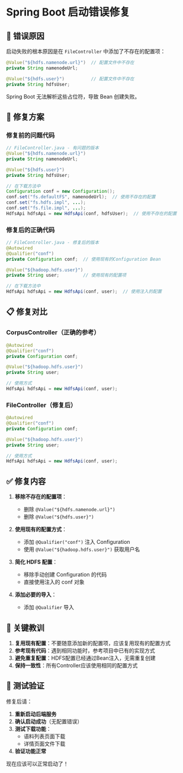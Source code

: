 # Spring Boot 启动错误修复

## 🐛 错误原因

启动失败的根本原因是在 `FileController` 中添加了不存在的配置项：

```java
@Value("${hdfs.namenode.url}")  // 配置文件中不存在
private String namenodeUrl;

@Value("${hdfs.user}")          // 配置文件中不存在  
private String hdfsUser;
```

Spring Boot 无法解析这些占位符，导致 Bean 创建失败。

## 🔧 修复方案

### 修复前的问题代码
```java
// FileController.java - 有问题的版本
@Value("${hdfs.namenode.url}")
private String namenodeUrl;

@Value("${hdfs.user}")
private String hdfsUser;

// 在下载方法中
Configuration conf = new Configuration();
conf.set("fs.defaultFS", namenodeUrl);  // 使用不存在的配置
conf.set("fs.hdfs.impl", ...);
conf.set("fs.file.impl", ...);
HdfsApi hdfsApi = new HdfsApi(conf, hdfsUser);  // 使用不存在的配置
```

### 修复后的正确代码
```java
// FileController.java - 修复后的版本
@Autowired
@Qualifier("conf")
private Configuration conf;  // 使用现有的Configuration Bean

@Value("${hadoop.hdfs.user}")
private String user;         // 使用现有的配置项

// 在下载方法中
HdfsApi hdfsApi = new HdfsApi(conf, user);  // 使用注入的配置
```

## 📋 修复对比

### CorpusController（正确的参考）
```java
@Autowired
@Qualifier("conf")
private Configuration conf;

@Value("${hadoop.hdfs.user}")
private String user;

// 使用方式
HdfsApi hdfsApi = new HdfsApi(conf, user);
```

### FileController（修复后）
```java
@Autowired
@Qualifier("conf")
private Configuration conf;

@Value("${hadoop.hdfs.user}")
private String user;

// 使用方式
HdfsApi hdfsApi = new HdfsApi(conf, user);
```

## ✅ 修复内容

1. **移除不存在的配置项**：
   - 删除 `@Value("${hdfs.namenode.url}")`
   - 删除 `@Value("${hdfs.user}")`

2. **使用现有的配置方式**：
   - 添加 `@Qualifier("conf")` 注入 Configuration
   - 使用 `@Value("${hadoop.hdfs.user}")` 获取用户名

3. **简化 HDFS 配置**：
   - 移除手动创建 Configuration 的代码
   - 直接使用注入的 conf 对象

4. **添加必要的导入**：
   - 添加 `@Qualifier` 导入

## 🎯 关键教训

1. **复用现有配置**：不要随意添加新的配置项，应该复用现有的配置方式
2. **参考现有代码**：遇到相同功能时，参考项目中已有的实现方式
3. **避免重复配置**：HDFS配置已经通过Bean注入，无需重复创建
4. **保持一致性**：所有Controller应该使用相同的配置方式

## 🚀 测试验证

修复后请：

1. **重新启动后端服务**
2. **确认启动成功**（无配置错误）
3. **测试下载功能**：
   - 语料列表页面下载
   - 详情页面文件下载
4. **验证功能正常**

现在应该可以正常启动了！ 